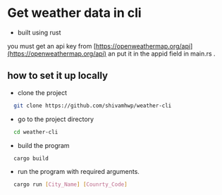 # Get weather data in cli 
- built using rust

you must get an api key from [https://openweathermap.org/api](https://openweathermap.org/api) an put it in the appid field in main.rs .

## how to set it up locally 
 - clone the project
```bash
  git clone https://github.com/shivamhwp/weather-cli
```
 - go to the project directory
```bash
  cd weather-cli
```
 - build the program 
```bash
  cargo build
```
 - run the program with required arguments.
```bash
  cargo run [City_Name] [Counrty_Code]
```


